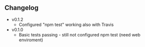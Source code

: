 ## Changelog
* v0.1.2
	* Configured "npm test" working also with Travis
* v0.1.0
	* Basic tests passing - still not configured npm test (need web enviroment)